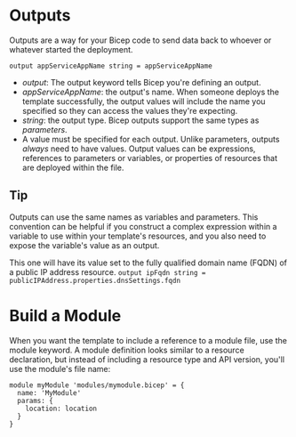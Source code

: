# Outputs
Outputs are a way for your Bicep code to send data back to whoever or whatever started the deployment.

`output appServiceAppName string = appServiceAppName`

- *output*: The output keyword tells Bicep you're defining an output.
- *appServiceAppName*: the output's name. When someone deploys the template successfully, the output values will include the name you specified so they can access the values they're expecting.
- *string*: the output type. Bicep outputs support the same types as _parameters_.
- A value must be specified for each output. Unlike parameters, outputs *always* need to have values. Output values can be expressions, references to parameters or variables, or properties of resources that are deployed within the file.

## Tip
Outputs can use the same names as variables and parameters. This convention can be helpful if you construct a complex expression within a variable to use within your template's resources, and you also need to expose the variable's value as an output.

This one will have its value set to the fully qualified domain name (FQDN) of a public IP address resource.
`output ipFqdn string = publicIPAddress.properties.dnsSettings.fqdn`

# Build a Module
When you want the template to include a reference to a module file, use the module keyword. A module definition looks similar to a resource declaration, but instead of including a resource type and API version, you'll use the module's file name:

```
module myModule 'modules/mymodule.bicep' = {
  name: 'MyModule'
  params: {
    location: location
  }
}
```
